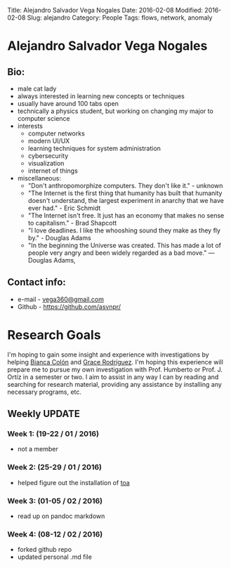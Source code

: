 Title: Alejandro Salvador Vega Nogales
Date: 2016-02-08
Modified: 2016-02-08
Slug: alejandro
Category: People
Tags: flows, network, anomaly

# Alejandro Salvador Vega Nogales

## Bio:
 
 - male cat lady
 - always interested in learning new concepts or techniques
 - usually have around 100 tabs open 
 - technically a physics student, but working on changing my major to computer science
 - interests
    * computer networks
    * modern UI/UX
    * learning techniques for system administration 
    * cybersecurity
    * visualization
    * internet of things
 - miscellaneous:
    * "Don't anthropomorphize computers. They don't like it." - unknown
    * "The Internet is the first thing that humanity has built that humanity doesn't understand, the largest experiment in anarchy that we have ever had." - Eric Schmidt
    * "The Internet isn't free. It just has an economy that makes no sense to capitalism." - Brad Shapcott
    * "I love deadlines. I like the whooshing sound they make as they fly by." - Douglas Adams
    * "In the beginning the Universe was created. This has made a lot of people very angry and been widely regarded as a bad move." ― Douglas Adams,
    
 

## Contact info:

 - e-mail - <vega360@gmail.com>
 - Github - <https://github.com/asvnpr/>

# Research Goals

  I'm hoping to gain some insight and experience with investigations by helping [Bianca Colón](https://github.com/BnkColon) and [Grace Rodríguez](https://github.com/gracemarod).
  I'm hoping this experience will prepare me to pursue my own investigation with Prof. Humberto or Prof. J. Ortíz in a semester or two.  I aim to assist in any way I can by reading
  and searching for research material, providing any assistance by installing any necessary programs, etc.

## Weekly UPDATE

### Week 1: (19-22 / 01 / 2016)

 - not a member 

### Week 2: (25-29 / 01 / 2016)

 - helped figure out the installation of [toa](https://github.com/cslab-uprrp/toa)

### Week 3: (01-05 / 02 / 2016)

  - read up on pandoc markdown
  
### Week 4: (08-12 / 02 / 2016)
 
 - forked github repo
 - updated personal .md file

